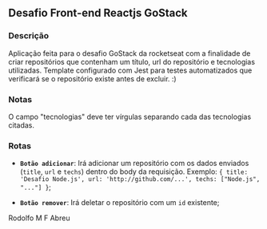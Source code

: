 ## Desafio Front-end Reactjs GoStack

### Descrição
Aplicação feita para o desafio GoStack da rocketseat com a finalidade de criar repositórios que contenham um título, url do repositório e tecnologias utilizadas. Template configurado com Jest para testes automatizados que verificará se o repositório existe antes de excluir. :)

### Notas
O campo "tecnologias" deve ter vírgulas separando cada das tecnologias citadas.

### Rotas
- **`Botão adicionar`**: Irá adicionar um repositório com os dados enviados (`title`, `url` e `techs`) dentro do body da requisição. Exemplo: `{ title: 'Desafio Node.js', url: 'http://github.com/...', techs: ["Node.js", "..."] }`;

- **`Botão remover`**: Irá deletar o repositório com um `id` existente;


Rodolfo M F Abreu
